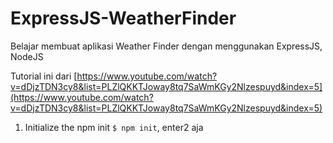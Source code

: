 # ExpressJS-WeatherFinder

Belajar membuat aplikasi Weather Finder dengan menggunakan ExpressJS, NodeJS

Tutorial ini dari
[https://www.youtube.com/watch?v=dDjzTDN3cy8&list=PLZlQKKTJoway8tq7SaWmKGy2Nlzespuyd&index=5](https://www.youtube.com/watch?v=dDjzTDN3cy8&list=PLZlQKKTJoway8tq7SaWmKGy2Nlzespuyd&index=5)

1. Initialize the npm init `$ npm init`, enter2 aja
